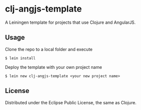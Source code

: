 # clj-angjs-template
A Leiningen template for projects that use Clojure and AngularJS.

## Usage

Clone the repo to a local folder and execute

	$ lein install

Deploy the template with your own project name

	$ lein new clj-angjs-template <your new project name>

## License

Distributed under the Eclipse Public License, the same as Clojure.
